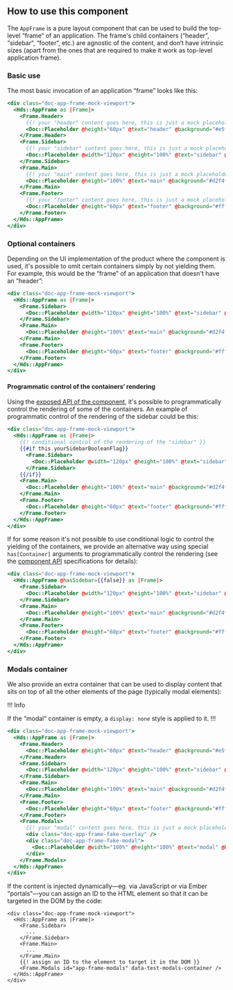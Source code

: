 ## How to use this component

The `AppFrame` is a pure layout component that can be used to build the top-level “frame“ of an application. The frame's child containers (“header”, “sidebar“, “footer“, etc.) are agnostic of the content, and don‘t have intrinsic sizes (apart from the ones that are required to make it work as top-level application frame).

### Basic use

The most basic invocation of an application “frame” looks like this:

```handlebars
<div class="doc-app-frame-mock-viewport">
  <Hds::AppFrame as |Frame|>
    <Frame.Header>
      {{! your "header" content goes here, this is just a mock placeholder }}
      <Doc::Placeholder @height="60px" @text="header" @background="#e5ffd2" />
    </Frame.Header>
    <Frame.Sidebar>
      {{! your "sidebar" content goes here, this is just a mock placeholder }}
      <Doc::Placeholder @width="120px" @height="100%" @text="sidebar" @background="#e4c5f3" />
    </Frame.Sidebar>
    <Frame.Main>
      {{! your "main" content goes here, this is just a mock placeholder }}
      <Doc::Placeholder @height="100%" @text="main" @background="#d2f4ff" />
    </Frame.Main>
    <Frame.Footer>
      {{! your "footer" content goes here, this is just a mock placeholder }}
      <Doc::Placeholder @height="60px" @text="footer" @background="#fff8d2" />
    </Frame.Footer>
  </Hds::AppFrame>
</div>
```

### Optional containers

Depending on the UI implementation of the product where the component is used, it's possible to omit certain containers simply by not yielding them. For example, this would be the “frame” of an application that doesn't have an “header”:

```handlebars
<div class="doc-app-frame-mock-viewport">
  <Hds::AppFrame as |Frame|>
    <Frame.Sidebar>
      <Doc::Placeholder @width="120px" @height="100%" @text="sidebar" @background="#e4c5f3" />
    </Frame.Sidebar>
    <Frame.Main>
      <Doc::Placeholder @height="100%" @text="main" @background="#d2f4ff" />
    </Frame.Main>
    <Frame.Footer>
      <Doc::Placeholder @height="60px" @text="footer" @background="#fff8d2" />
    </Frame.Footer>
  </Hds::AppFrame>
</div>
```

#### Programmatic control of the containers‘ rendering

Using the [exposed API of the component](#component-api), it's possible to programmatically control the rendering of some of the containers. An example of programmatic control of the rendering of the sidebar could be this:

```handlebars
<div class="doc-app-frame-mock-viewport">
  <Hds::AppFrame as |Frame|>
    {{! conditional control of the rendering of the "sidebar" }}
    {{#if this.yourSidebarBooleanFlag}}
      <Frame.Sidebar>
        <Doc::Placeholder @width="120px" @height="100%" @text="sidebar" @background="#e4c5f3" />
      </Frame.Sidebar>
    {{/if}}
    <Frame.Main>
      <Doc::Placeholder @height="100%" @text="main" @background="#d2f4ff" />
    </Frame.Main>
    <Frame.Footer>
      <Doc::Placeholder @height="60px" @text="footer" @background="#fff8d2" />
    </Frame.Footer>
  </Hds::AppFrame>
</div>
```

If for some reason it's not possible to use conditional logic to control the yielding of the containers, we provide an alternative way using special `has[Container]` arguments to programmatically control the rendering (see the [component API](#component-api) specifications for details):

```handlebars
<div class="doc-app-frame-mock-viewport">
  <Hds::AppFrame @hasSidebar={{false}} as |Frame|>
    <Frame.Sidebar>
      <Doc::Placeholder @width="120px" @height="100%" @text="sidebar" @background="#e4c5f3" />
    </Frame.Sidebar>
    <Frame.Main>
      <Doc::Placeholder @height="100%" @text="main" @background="#d2f4ff" />
    </Frame.Main>
    <Frame.Footer>
      <Doc::Placeholder @height="60px" @text="footer" @background="#fff8d2" />
    </Frame.Footer>
  </Hds::AppFrame>
</div>
```

### Modals container

We also provide an extra container that can be used to display content that sits on top of all the other elements of the page (typically modal elements):

!!! Info

If the “modal“ container is empty, a `display: none` style is applied to it.
!!!

```handlebars
<div class="doc-app-frame-mock-viewport">
  <Hds::AppFrame as |Frame|>
    <Frame.Header>
      <Doc::Placeholder @height="60px" @text="header" @background="#e5ffd2" />
    </Frame.Header>
    <Frame.Sidebar>
      <Doc::Placeholder @width="120px" @height="100%" @text="sidebar" @background="#e4c5f3" />
    </Frame.Sidebar>
    <Frame.Main>
      <Doc::Placeholder @height="100%" @text="main" @background="#d2f4ff" />
    </Frame.Main>
    <Frame.Footer>
      <Doc::Placeholder @height="60px" @text="footer" @background="#fff8d2" />
    </Frame.Footer>
    <Frame.Modals>
      {{! your "modal" content goes here, this is just a mock placeholder }}
      <div class="doc-app-frame-fake-overlay" />
      <div class="doc-app-frame-fake-modal">
        <Doc::Placeholder @width="100%" @height="100%" @text="modal" @background="#ffffffb5" />
      </div>
    </Frame.Modals>
  </Hds::AppFrame>
</div>
```

If the content is injected dynamically—eg. via JavaScript or via Ember "portals"—you can assign an ID to the HTML element so that it can be targeted in the DOM by the code:

```handlebars{data-execute=false}
<div class="doc-app-frame-mock-viewport">
  <Hds::AppFrame as |Frame|>
    <Frame.Sidebar>
      ...
    </Frame.Sidebar>
    <Frame.Main>
      ...
    </Frame.Main>
    {{! assign an ID to the element to target it in the DOM }}
    <Frame.Modals id="app-frame-modals" data-test-modals-container />
  </Hds::AppFrame>
</div>
```
